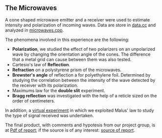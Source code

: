 ## The Microwaves
A cone shaped microwave emitter and a receiver were used to estimate intensity and polarization of incoming waves. Data are store in [data.cc](/Microwaves/data.cc) and analyzed in [microwaves.cpp](/Microwaves/microwaves.cpp).

The phenomena involved in this experience are the following:
- **Polarization**, we studied the effect of two polarizers on an unpolarized wave by changing the orientation angle of the cones. The difference that a metal grid can cause between them was also tested.
- Cartesio's law of **Reflection**.
- **Refraction** on a polystyrene prism of the microwaves.
- **Brewster's angle** of  reflection a for polyethylene foil. Determined by studying the correlation between the intensity of the wave detected by the receiver with its polarization.
- Maximums law for the **double slit** experiment.
- **Bragg reflection** was investigated with the help of a reticle sized on the order of centimeters.

In addition, a [virtual experiment](/Microwaves/Virtual_experiment) in which we exploited Malus' law to study the type of signal received was undertaken.

The final product, with comments and hypotesis from our project group, is at [Pdf of report](/Microwaves/microwaves_report.pdf); if the source is of any interest: [source of report](/Microwaves/microwaves_report.tex).

